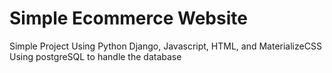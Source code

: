 # Simple Ecommerce Website
Simple Project Using Python Django, Javascript, HTML, and MaterializeCSS <br>
Using postgreSQL to handle the database
<br>
